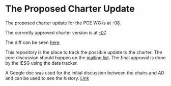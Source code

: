 # The Proposed Charter Update
The proposed charter update for the PCE WG is at [-08](https://raw.githubusercontent.com/ietf-wg-pce/charter/main/charter-ietf-pce-08.txt).  

The currently approved charter version is at [-07](https://datatracker.ietf.org/doc/charter-ietf-pce/07/). 

The diff can be seen [here](https://author-tools.ietf.org/iddiff?url1=https://raw.githubusercontent.com/ietf-wg-pce/charter/main/charter-ietf-pce-07.txt&difftype=--html&url2=https://raw.githubusercontent.com/ietf-wg-pce/charter/main/charter-ietf-pce-08.txt).

This repository is the place to track the possible update to the charter. The core discussion should happen on the [mailing list](https://www.ietf.org/mailman/listinfo/pce). The final approval is done by the IESG using the data tracker.

A Google doc was used for the initial discussion between the chairs and AD and can be used to see the history. [Link](https://docs.google.com/document/d/1TlCQ5YMkliBoMOlICK9S6LLW_zEp3lX_yeNrJuU09SE/edit?usp=sharing) 
